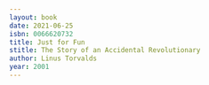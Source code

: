 ```yaml
---
layout: book
date: 2021-06-25
isbn: 0066620732
title: Just for Fun
stitle: The Story of an Accidental Revolutionary
author: Linus Torvalds
year: 2001
---
```

